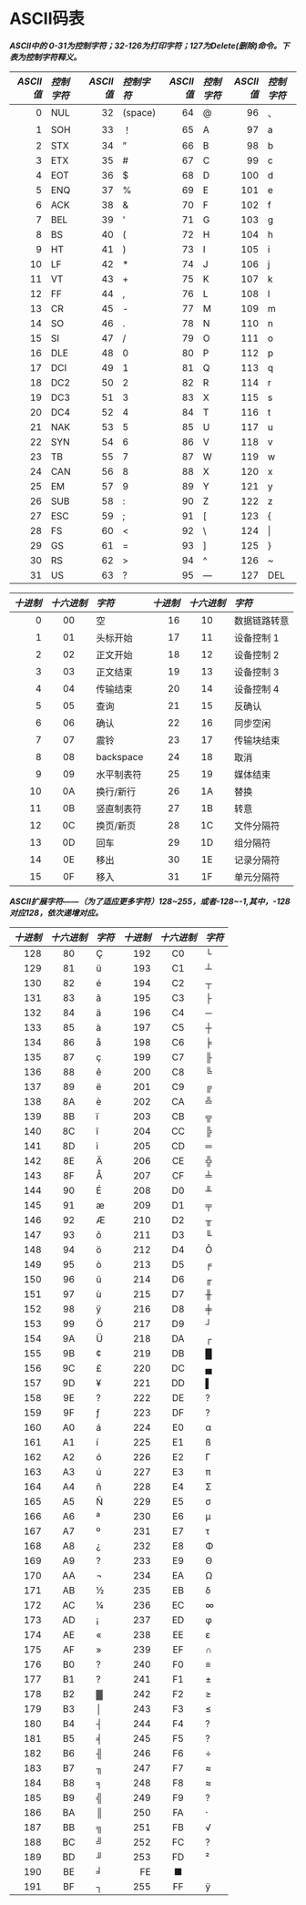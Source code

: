 # ASCII码表

***ASCII中的 0-31为控制字符；32-126为打印字符；127为Delete(删除)命令。下表为控制字符释义。***

| ***ASCII值*** | ***控制字符*** | ***ASCII值*** | ***控制字符*** | ***ASCII值*** | ***控制字符*** | ***ASCII值*** | ***控制字符*** |
| ------------: | :------------- | ------------: | :------------- | ------------: | :------------- | ------------: | :------------- |
|             0 | NUL            |            32 | (space)        |            64 | @              |            96 | 、             |
|             1 | SOH            |            33 | ！             |            65 | A              |            97 | a              |
|             2 | STX            |            34 | ”              |            66 | B              |            98 | b              |
|             3 | ETX            |            35 | #              |            67 | C              |            99 | c              |
|             4 | EOT            |            36 | $              |            68 | D              |           100 | d              |
|             5 | ENQ            |            37 | %              |            69 | E              |           101 | e              |
|             6 | ACK            |            38 | &              |            70 | F              |           102 | f              |
|             7 | BEL            |            39 | '              |            71 | G              |           103 | g              |
|             8 | BS             |            40 | (              |            72 | H              |           104 | h              |
|             9 | HT             |            41 | )              |            73 | I              |           105 | i              |
|            10 | LF             |            42 | *              |            74 | J              |           106 | j              |
|            11 | VT             |            43 | +              |            75 | K              |           107 | k              |
|            12 | FF             |            44 | ,              |            76 | L              |           108 | l              |
|            13 | CR             |            45 | -              |            77 | M              |           109 | m              |
|            14 | SO             |            46 | .              |            78 | N              |           110 | n              |
|            15 | SI             |            47 | /              |            79 | O              |           111 | o              |
|            16 | DLE            |            48 | 0              |            80 | P              |           112 | p              |
|            17 | DCI            |            49 | 1              |            81 | Q              |           113 | q              |
|            18 | DC2            |            50 | 2              |            82 | R              |           114 | r              |
|            19 | DC3            |            51 | 3              |            83 | X              |           115 | s              |
|            20 | DC4            |            52 | 4              |            84 | T              |           116 | t              |
|            21 | NAK            |            53 | 5              |            85 | U              |           117 | u              |
|            22 | SYN            |            54 | 6              |            86 | V              |           118 | v              |
|            23 | TB             |            55 | 7              |            87 | W              |           119 | w              |
|            24 | CAN            |            56 | 8              |            88 | X              |           120 | x              |
|            25 | EM             |            57 | 9              |            89 | Y              |           121 | y              |
|            26 | SUB            |            58 | :              |            90 | Z              |           122 | z              |
|            27 | ESC            |            59 | ;              |            91 | [              |           123 | {              |
|            28 | FS             |            60 | <              |            92 | \              |           124 | \|             |
|            29 | GS             |            61 | =              |            93 | ]              |           125 | }              |
|            30 | RS             |            62 | >              |            94 | ^              |           126 | ~              |
|            31 | US             |            63 | ?              |            95 | —              |           127 | DEL            |

| ***十进制*** | ***十六进制*** | ***字符*** | ***十进制*** | ***十六进制*** | ***字符***   |
| -----------: | :------------: | :--------- | -----------: | :------------: | :----------- |
|            0 |       00       | 空         |           16 |       10       | 数据链路转意 |
|            1 |       01       | 头标开始   |           17 |       11       | 设备控制 1   |
|            2 |       02       | 正文开始   |           18 |       12       | 设备控制 2   |
|            3 |       03       | 正文结束   |           19 |       13       | 设备控制 3   |
|            4 |       04       | 传输结束   |           20 |       14       | 设备控制 4   |
|            5 |       05       | 查询       |           21 |       15       | 反确认       |
|            6 |       06       | 确认       |           22 |       16       | 同步空闲     |
|            7 |       07       | 震铃       |           23 |       17       | 传输块结束   |
|            8 |       08       | backspace  |           24 |       18       | 取消         |
|            9 |       09       | 水平制表符 |           25 |       19       | 媒体结束     |
|           10 |       0A       | 换行/新行  |           26 |       1A       | 替换         |
|           11 |       0B       | 竖直制表符 |           27 |       1B       | 转意         |
|           12 |       0C       | 换页/新页  |           28 |       1C       | 文件分隔符   |
|           13 |       0D       | 回车       |           29 |       1D       | 组分隔符     |
|           14 |       0E       | 移出       |           30 |       1E       | 记录分隔符   |
|           15 |       0F       | 移入       |           31 |       1F       | 单元分隔符   |

***ASCII扩展字符——（为了适应更多字符）128~255，或者-128~-1,其中，-128对应128，依次递增对应。***

| ***十进制*** | ***十六进制*** | ***字符*** | ***十进制*** | ***十六进制*** | ***字符*** |
| -----------: | :------------: | :--------- | -----------: | :------------: | :--------- |
|          128 |       80       | Ç          |          192 |       C0       | └          |
|          129 |       81       | ü          |          193 |       C1       | ┴          |
|          130 |       82       | é          |          194 |       C2       | ┬          |
|          131 |       83       | â          |          195 |       C3       | ├          |
|          132 |       84       | ä          |          196 |       C4       | ─          |
|          133 |       85       | à          |          197 |       C5       | ┼          |
|          134 |       86       | å          |          198 |       C6       | ╞          |
|          135 |       87       | ç          |          199 |       C7       | ╟          |
|          136 |       88       | ê          |          200 |       C8       | ╚          |
|          137 |       89       | ë          |          201 |       C9       | ╔          |
|          138 |       8A       | è          |          202 |       CA       | ╩          |
|          139 |       8B       | ï          |          203 |       CB       | ╦          |
|          140 |       8C       | î          |          204 |       CC       | ╠          |
|          141 |       8D       | ì          |          205 |       CD       | ═          |
|          142 |       8E       | Ä          |          206 |       CE       | ╬          |
|          143 |       8F       | Å          |          207 |       CF       | ╧          |
|          144 |       90       | É          |          208 |       D0       | ╨          |
|          145 |       91       | æ          |          209 |       D1       | ╤          |
|          146 |       92       | Æ          |          210 |       D2       | ╥          |
|          147 |       93       | ô          |          211 |       D3       | ╙          |
|          148 |       94       | ö          |          212 |       D4       | Ô          |
|          149 |       95       | ò          |          213 |       D5       | ╒          |
|          150 |       96       | û          |          214 |       D6       | ╓          |
|          151 |       97       | ù          |          215 |       D7       | ╫          |
|          152 |       98       | ÿ          |          216 |       D8       | ╪          |
|          153 |       99       | Ö          |          217 |       D9       | ┘          |
|          154 |       9A       | Ü          |          218 |       DA       | ┌          |
|          155 |       9B       | ¢          |          219 |       DB       | █          |
|          156 |       9C       | £          |          220 |       DC       | ▄          |
|          157 |       9D       | ¥          |          221 |       DD       | ▌          |
|          158 |       9E       | ?          |          222 |       DE       | ?          |
|          159 |       9F       | ƒ          |          223 |       DF       | ?          |
|          160 |       A0       | á          |          224 |       E0       | α          |
|          161 |       A1       | í          |          225 |       E1       | ß          |
|          162 |       A2       | ó          |          226 |       E2       | Γ          |
|          163 |       A3       | ú          |          227 |       E3       | π          |
|          164 |       A4       | ñ          |          228 |       E4       | Σ          |
|          165 |       A5       | Ñ          |          229 |       E5       | σ          |
|          166 |       A6       | ª          |          230 |       E6       | &micro;    |
|          167 |       A7       | º          |          231 |       E7       | τ          |
|          168 |       A8       | ¿          |          232 |       E8       | Φ          |
|          169 |       A9       | ?          |          233 |       E9       | Θ          |
|          170 |       AA       | ¬          |          234 |       EA       | Ω          |
|          171 |       AB       | ½          |          235 |       EB       | δ          |
|          172 |       AC       | ¼          |          236 |       EC       | ∞          |
|          173 |       AD       | ¡          |          237 |       ED       | φ          |
|          174 |       AE       | «          |          238 |       EE       | ε          |
|          175 |       AF       | »          |          239 |       EF       | ∩          |
|          176 |       B0       | ?          |          240 |       F0       | ≡          |
|          177 |       B1       | ?          |          241 |       F1       | ±          |
|          178 |       B2       | ▓          |          242 |       F2       | ≥          |
|          179 |       B3       | │          |          243 |       F3       | ≤          |
|          180 |       B4       | ┤          |          244 |       F4       | ?          |
|          181 |       B5       | ╡          |          245 |       F5       | ?          |
|          182 |       B6       | ╢          |          246 |       F6       | ÷          |
|          183 |       B7       | ╖          |          247 |       F7       | ≈          |
|          184 |       B8       | ╕          |          248 |       F8       | ≈          |
|          185 |       B9       | ╣          |          249 |       F9       | ?          |
|          186 |       BA       | ║          |          250 |       FA       | ·          |
|          187 |       BB       | ╗          |          251 |       FB       | √          |
|          188 |       BC       | ╝          |          252 |       FC       | ?          |
|          189 |       BD       | ╜          |          253 |       FD       | ²          |
|          190 |       BE       | ╛          |           FE |       ■        |            |
|          191 |       BF       | ┐          |          255 |       FF       | ÿ          |

 